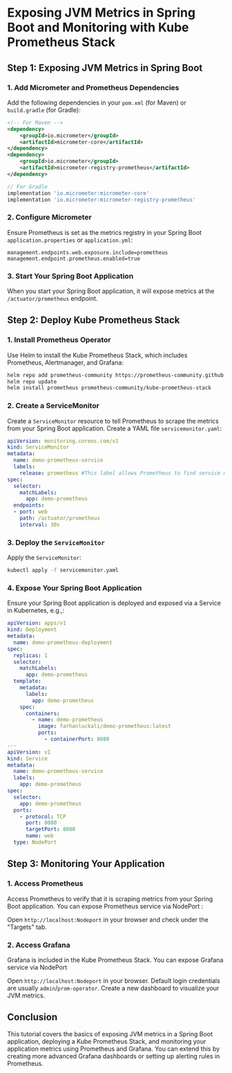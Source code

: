# Exposing JVM Metrics in Spring Boot and Monitoring with Kube Prometheus Stack

## Step 1: Exposing JVM Metrics in Spring Boot

### 1. Add Micrometer and Prometheus Dependencies
Add the following dependencies in your `pom.xml` (for Maven) or `build.gradle` (for Gradle):

```xml
<!-- For Maven -->
<dependency>
    <groupId>io.micrometer</groupId>
    <artifactId>micrometer-core</artifactId>
</dependency>
<dependency>
    <groupId>io.micrometer</groupId>
    <artifactId>micrometer-registry-prometheus</artifactId>
</dependency>
```

```groovy
// For Gradle
implementation 'io.micrometer:micrometer-core'
implementation 'io.micrometer:micrometer-registry-prometheus'
```

### 2. Configure Micrometer
Ensure Prometheus is set as the metrics registry in your Spring Boot `application.properties` or `application.yml`:

```properties
management.endpoints.web.exposure.include=prometheus
management.endpoint.prometheus.enabled=true
```

### 3. Start Your Spring Boot Application
When you start your Spring Boot application, it will expose metrics at the `/actuator/prometheus` endpoint.

## Step 2: Deploy Kube Prometheus Stack

### 1. Install Prometheus Operator
Use Helm to install the Kube Prometheus Stack, which includes Prometheus, Alertmanager, and Grafana:

```bash
helm repo add prometheus-community https://prometheus-community.github.io/helm-charts
helm repo update
helm install prometheus prometheus-community/kube-prometheus-stack
```

### 2. Create a ServiceMonitor
Create a `ServiceMonitor` resource to tell Prometheus to scrape the metrics from your Spring Boot application. Create a YAML file `servicemonitor.yaml`:

```yaml
apiVersion: monitoring.coreos.com/v1
kind: ServiceMonitor
metadata:
  name: demo-prometheus-service
  labels:
    release: prometheus #This label allows Prometheus to find service monitors in the cluster and register them.
spec:
  selector:
    matchLabels:
      app: demo-prometheus
  endpoints:
  - port: web
    path: /actuator/prometheus
    interval: 30s
```

### 3. Deploy the `ServiceMonitor`
Apply the `ServiceMonitor`:

```bash
kubectl apply -f servicemonitor.yaml
```

### 4. Expose Your Spring Boot Application
Ensure your Spring Boot application is deployed and exposed via a Service in Kubernetes, e.g.,:

```yaml
apiVersion: apps/v1
kind: Deployment
metadata:
  name: demo-prometheus-deployment
spec:
  replicas: 1
  selector:
    matchLabels:
      app: demo-prometheus
  template:
    metadata:
      labels:
        app: demo-prometheus
    spec:
      containers:
        - name: demo-prometheus
          image: farhanluckali/demo-prometheus:latest
          ports:
            - containerPort: 8080
---
apiVersion: v1
kind: Service
metadata:
  name: demo-prometheus-service
  labels:
    app: demo-prometheus
spec:
  selector:
    app: demo-prometheus
  ports:
    - protocol: TCP
      port: 8080
      targetPort: 8080
      name: web
  type: NodePort

```

## Step 3: Monitoring Your Application

### 1. Access Prometheus
Access Prometheus to verify that it is scraping metrics from your Spring Boot application. You can expose  Prometheus service via NodePort :


Open `http://localhost:Nodeport` in your browser and check under the "Targets" tab.

### 2. Access Grafana
Grafana is included in the Kube Prometheus Stack. You can expose Grafana service via NodePort  

Open `http://localhost:Nodeport` in your browser. Default login credentials are usually `admin`/`prom-operator`. Create a new dashboard to visualize your JVM metrics.

## Conclusion
This tutorial covers the basics of exposing JVM metrics in a Spring Boot application, deploying a Kube Prometheus Stack, and monitoring your application metrics using Prometheus and Grafana. You can extend this by creating more advanced Grafana dashboards or setting up alerting rules in Prometheus.
